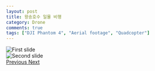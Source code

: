 ```yaml
---
layout: post
title: 왕송호수 일몰 비행
category: Drone
comments: true
tags: ["DJI Phantom 4", "Aerial footage", "Quadcopter"]
---
```

<div id="carouselExampleControls" class="carousel slide" data-ride="carousel">
  <div class="carousel-inner">
    <div class="carousel-item active">
      <img class="d-block w-100" src="https://user-images.githubusercontent.com/6344563/48042816-bae2cc80-e1c6-11e8-87b0-d5e4b3a73d13.jpg" alt="First slide">
    </div>
    <div class="carousel-item">
      <img class="d-block w-100" src="https://user-images.githubusercontent.com/6344563/48042845-d352e700-e1c6-11e8-9df4-cb4a38316385.jpg" alt="Second slide">
    </div>
  </div>
  <a class="carousel-control-prev" href="#carouselExampleControls" role="button" data-slide="prev">
    <span class="carousel-control-prev-icon" aria-hidden="true"></span>
    <span class="sr-only">Previous</span>
  </a>
  <a class="carousel-control-next" href="#carouselExampleControls" role="button" data-slide="next">
    <span class="carousel-control-next-icon" aria-hidden="true"></span>
    <span class="sr-only">Next</span>
  </a>
</div>